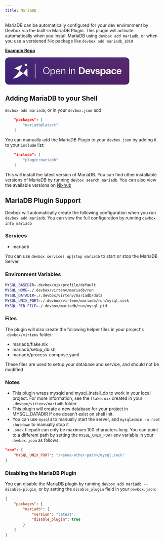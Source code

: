 ```yaml
---
title: MariaDB
---
```

MariaDB can be automatically configured for your dev environment by Devbox via the built-in MariaDB Plugin. This plugin will activate automatically when you install MariaDB using `devbox add mariadb`, or when you use a versioned Nix package like `devbox add mariadb_1010`

[**Example Repo**](https://github.com/jetify-com/devbox/tree/main/examples/databases/mariadb)

[![Open In Devbox.sh](../../../static/img/open-in-devspace.svg)](https://cloud.jetify.com/new/github.com/jetify-com/devbox?folder=examples/databases/mariadb)

## Adding MariaDB to your Shell

`devbox add mariadb`, or in your `devbox.json` add

```json
    "packages": [
        "mariadb@latest"
    ]
```

You can manually add the MariaDB Plugin to your `devbox.json` by adding it to your `include` list:

```json
    "include": [
        "plugin:mariadb"
    ]
```

This will install the latest version of MariaDB. You can find other installable versions of MariaDB by running `devbox search mariadb`. You can also view the available versions on [Nixhub](https://www.nixhub.io/packages/mariadb)

## MariaDB Plugin Support

Devbox will automatically create the following configuration when you run `devbox add mariadb`. You can view the full configuration by running `devbox info mariadb`

### Services

* mariadb

You can use `devbox services up|stop mariadb` to start or stop the MariaDB Server.

### Environment Variables

```bash
MYSQL_BASEDIR=.devbox/nix/profile/default
MYSQL_HOME=./.devbox/virtenv/mariadb/run
MYSQL_DATADIR=./.devbox/virtenv/mariadb/data
MYSQL_UNIX_PORT=./.devbox/virtenv/mariadb/run/mysql.sock
MYSQL_PID_FILE=./.devbox/mariadb/run/mysql.pid
```

### Files

The plugin will also create the following helper files in your project's `.devbox/virtenv` folder:

* mariadb/flake.nix
* mariadb/setup_db.sh
* mariadb/process-compose.yaml

These files are used to setup your database and service, and should not be modified

### Notes

* This plugin wraps mysqld and mysql_install_db to work in your local project. For more information, see the `flake.nix` created in your `.devbox/virtenv/mariadb` folder.
* This plugin will create a new database for your project in MYSQL_DATADIR if one doesn't exist on shell init.
* You can use `mysqld` to manually start the server, and `mysqladmin -u root shutdown` to manually stop it
* `.sock` filepath can only be maximum 100 characters long. You can point to a different path by setting the `MYSQL_UNIX_PORT` env variable in your `devbox.json` as follows:

```json
"env": {
    "MYSQL_UNIX_PORT": "/<some-other-path>/mysql.sock"
}
```

### Disabling the MariaDB Plugin

You can disable the MariaDB plugin by running `devbox add mariadb --disable-plugin`, or by setting the `disable_plugin` field in your `devbox.json`:

```json
{
    "packages": {
        "mariadb": {
            "version": "latest",
            "disable_plugin": true
        }
    }
}
```
